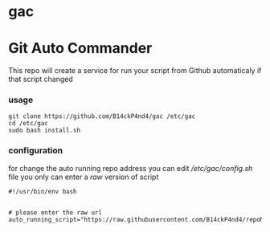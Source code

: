 # gac
# Git Auto Commander

This repo will create a service for run your script from Github automaticaly if that script changed


### usage

```
git clone https://github.com/B14ckP4nd4/gac /etc/gac
cd /etc/gac
sudo bash install.sh
```

### configuration

for change the auto running repo address you can edit */etc/gac/config.sh* file
you only can enter a *raw* version of script

```
#!/usr/bin/env bash


# please enter the raw url
auto_running_script="https://raw.githubusercontent.com/B14ckP4nd4/repoName/branch/script.sh"
```